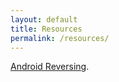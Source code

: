```yaml
---
layout: default
title: Resources
permalink: /resources/
---
```


[Android Reversing](/resources/android-reversing).


